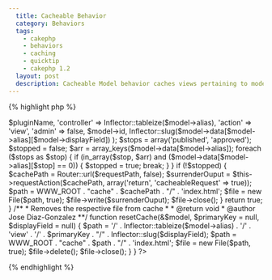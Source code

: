 ```yaml
---
  title: Cacheable Behavior
  category: Behaviors
  tags:
    - cakephp
    - behaviors
    - caching
    - quicktip
    - cakephp 1.2
  layout: post
  description: Cacheable Model behavior caches views pertaining to model records to the disk via a RequestAction hack.
---
```


{% highlight php %}
<?php
/**
 * Cacheable Model Behavior
 * 
 * Caches the file to the database
 *
 * @package app
 * @subpackage app.models.behaviors
 * @author Jose Diaz-Gonzalez
 * @version $Id$
 * @copyright Stoop Dev
 **/
class CacheableBehavior extends ModelBehavior {

/**
 * Initiate Cacheable Behavior
 *
 * @param object $model
 * @param array $config
 * @return void
 * @access public
 */
	function setup(&$model, $config = array()) {
	}

/**
 * After save callback
 *
 * @param object $model Model using this behavior
 * @param boolean $created True if this save created a new record
 * @access public
 * @return boolean True if the operation succeeded, false otherwise
 */
	function afterSave(&$model, $created) {
		$pluginName = get_parent_class($model);
		if ($pluginName == 'AppModel') {
			$pluginName = null;
		} else {
			$pluginName = substr($pluginName, 0 , -8);
			$pluginName = strtolower(Inflector::camelize($pluginName));
		}
		$requestPath = array(
			'plugin' => $pluginName,
			'controller' => Inflector::tableize($model->alias),
			'action' => 'view',
			'admin' => false,
			$model->id,
			Inflector::slug($model->data[$model->alias][$model->displayField])
		);

		$stops = array('published', 'approved');
		$stopped = false;
		$arr = array_keys($model->data[$model->alias]);
		foreach ($stops as $stop) {
			if (in_array($stop, $arr) and ($model->data[$model->alias][$stop] == 0)) {
				$stopped = true;
				break;
			}
		}

		if (!$stopped) {
			$cachePath = Router::url($requestPath, false);
			$surrenderOuput = $this->requestAction($cachePath, array('return', 'cacheableRequest' => true));
			$path = WWW_ROOT . "cache" . $cachePath . "/" . 'index.html';
			$file = new File($path, true);
			$file->write($surrenderOuput);
			$file->close();
		}

		return true;
	}

/**
 * Removes the respective file from cache
 *
 * @return void
 * @author Jose Diaz-Gonzalez
 **/
	function resetCache(&$model, $primaryKey = null, $displayField = null) {
		$path = '/' . Inflector::tableize($model->alias) . '/' . 'view' . '/' . $primaryKey . "/" . Inflector::slug($displayField);
		$path = WWW_ROOT . "cache" . $path . "/" . 'index.html';
		$file = new File($path, true);
		$file->delete();
		$file->close();
	}
}
?>
{% endhighlight %}